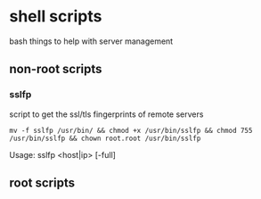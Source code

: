 # shell scripts
bash things to help with server management

## non-root scripts
### sslfp
script to get the ssl/tls fingerprints of remote servers

`mv -f sslfp /usr/bin/ && chmod +x /usr/bin/sslfp && chmod 755 /usr/bin/sslfp && chown root.root /usr/bin/sslfp`

Usage: sslfp <host|ip> <port> [-full]

## root scripts
